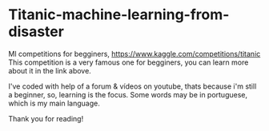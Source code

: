 # Titanic-machine-learning-from-disaster
Ml competitions for begginers, https://www.kaggle.com/competitions/titanic
This competition is a very famous one for begginers, you can learn more about it in the link above.

I've coded with help of a forum & vídeos on youtube, thats because i'm still a beginner, so, learning is the focus.
Some words may be in portuguese, which is my main language.

Thank you for reading!
